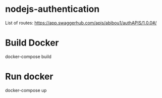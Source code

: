 # nodejs-authentication

List of routes: https://app.swaggerhub.com/apis/abibou1/authAPIS/1.0.0#/


# Build Docker
docker-compose build

# Run docker
docker-compose up

